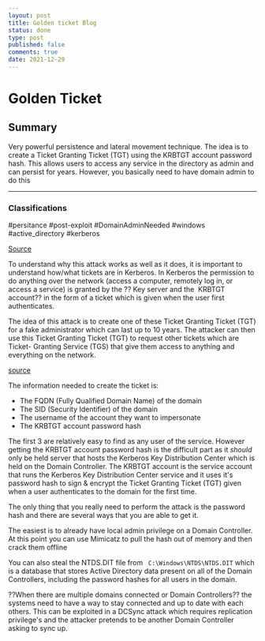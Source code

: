 ```yaml
---
layout: post
title: Golden ticket Blog
status: done
type: post
published: false
comments: true
date: 2021-12-29
---
```

# Golden Ticket
## Summary
Very powerful persistence and lateral movement technique. The idea is to create a Ticket Granting Ticket (TGT) using the KRBTGT account password hash. This allows users to access any service in the directory as admin and can persist for years. However, you basically need to have domain admin to do this

--- 
### Classifications

#persitance 
#post-exploit
#DomainAdminNeeded
#windows 
#active_directory 
#kerberos

[Source](https://www.qomplx.com/qomplx-knowledge-golden-ticket-attacks-explained/)

 To understand why this attack works as well as it does, it is important to understand how/what tickets are in Kerberos. In Kerberos the permission to do anything over the network (access a computer, remotely log in, or access a service) is granted by the ?? Key server and the  KRBTGT account?? in the form of a ticket which is given when the user first authenticates.

 The idea of this attack is to create one of these Ticket Granting Ticket (TGT) for a fake administrator which can last up to 10 years. The attacker can then use this Ticket Granting Ticket (TGT) to request other tickets which are Ticket- Granting Service (TGS) that give them access to anything and everything on the network.

[source](https://blog.quest.com/golden-ticket-attacks-how-they-work-and-how-to-defend-against-them/)

The information needed to create the ticket is:
-   The FQDN (Fully Qualified Domain Name) of the domain
-   The SID (Security Identifier) of the domain
-   The username of the account they want to impersonate
-   The KRBTGT account password hash


The first 3 are relatively easy to find as any user of the service. However getting the KRBTGT account password hash is the difficult part as it *should* only be held  server that hosts the Kerberos Key Distribution Center which is held on the Domain Controller. The KRBTGT account is the service account that runs the Kerberos Key Distribution Center service and it uses it's password hash to sign & encrypt the Ticket Granting Ticket (TGT) given when a user authenticates to the domain for the first time. 

The only thing that you really need to perform the attack is the password hash and there are several ways that you are able to get it.


The easiest is to already have local admin privilege on a Domain Controller. At this point you can use Mimicatz to pull the hash out of memory and then crack them offline


You can also steal the NTDS.DIT file from ` C:\Windows\NTDS\NTDS.DIT` which is a database that stores Active Directory data present on all of the Domain Controllers, including the password hashes for all users in the domain. 


 
??When there are multiple domains connected or Domain Controllers?? the systems need to have a way to stay connected and up to date with each others. This can be exploited in a DCSync attack which requires replication privilege's and the attacker pretends to be another Domain Controller asking to sync up.
